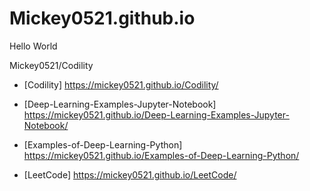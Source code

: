# Mickey0521.github.io
Hello World

Mickey0521/Codility
- [Codility] 
https://mickey0521.github.io/Codility/

- [Deep-Learning-Examples-Jupyter-Notebook] 
https://mickey0521.github.io/Deep-Learning-Examples-Jupyter-Notebook/

- [Examples-of-Deep-Learning-Python] 
https://mickey0521.github.io/Examples-of-Deep-Learning-Python/

- [LeetCode] 
https://mickey0521.github.io/LeetCode/

